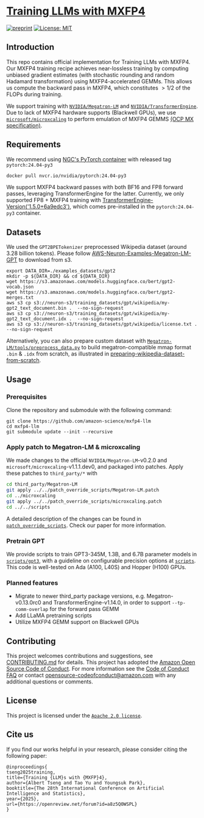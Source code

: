 # [Training LLMs with MXFP4](https://arxiv.org/abs/2502.20586)

[![preprint](https://img.shields.io/static/v1?label=arXiv&message=2405.03637&color=B31B1B&logo=arXiv)](https://arxiv.org/abs/2502.20586)
[![License: MIT](https://img.shields.io/badge/License-Apache--2.0-green.svg)](https://opensource.org/licenses/Apache-2.0)

## Introduction

This repo contains official implementation for Training LLMs with MXFP4. Our MXFP4 training recipe achieves near-lossless training by computing unbiased gradient estimates (with stochastic rounding and random Hadamard transformation) using MXFP4-accelerated GEMMs. This allows us compute the backward pass in MXFP4, which constitutes $>1/2$ of the FLOPs during training.

We support training with [`NVIDIA/Megatron-LM`](https://github.com/NVIDIA/Megatron-LM/tree/main) and [`NVIDIA/TransformerEngine`](https://github.com/NVIDIA/TransformerEngine/tree/main). Due to lack of MXFP4 hardware supports (Blackwell GPUs), we use [`microsoft/microxcaling`](https://github.com/microsoft/microxcaling) to perform emulation of MXFP4 GEMMS [(OCP MX specification)](https://www.opencompute.org/documents/ocp-microscaling-formats-mx-v1-0-spec-final-pdf).


## Requirements
We recommend using [NGC's PyTorch container](https://ngc.nvidia.com/catalog/containers/nvidia:pytorch) with released tag ``pytorch:24.04-py3``
```bash
docker pull nvcr.io/nvidia/pytorch:24.04-py3
```
We support MXFP4 backward passes with both BF16 and FP8 forward passes, leveraging TransformerEngine for the latter. Currently, we only supported FP8 + MXFP4 training with [TransformerEngine-Version('1.5.0+6a9edc3')](https://github.com/NVIDIA/TransformerEngine/tree/release_v1.5), which comes pre-installed in the ``pytorch:24.04-py3`` container.

## Datasets
We used the `GPT2BPETokenizer` preprocessed Wikipedia dataset (around 3.28 billion tokens). Please follow [AWS-Neuron-Examples-Megatron-LM-GPT](https://awsdocs-neuron.readthedocs-hosted.com/en/v2.9.1/frameworks/torch/torch-neuronx/tutorials/training/megatron_lm_gpt.html#download-preprocessed-wikipedia-dataset) to 
download from s3. 
```
export DATA_DIR=./examples_datasets/gpt2
mkdir -p ${DATA_DIR} && cd ${DATA_DIR}
wget https://s3.amazonaws.com/models.huggingface.co/bert/gpt2-vocab.json
wget https://s3.amazonaws.com/models.huggingface.co/bert/gpt2-merges.txt
aws s3 cp s3://neuron-s3/training_datasets/gpt/wikipedia/my-gpt2_text_document.bin .  --no-sign-request
aws s3 cp s3://neuron-s3/training_datasets/gpt/wikipedia/my-gpt2_text_document.idx .  --no-sign-request
aws s3 cp s3://neuron-s3/training_datasets/gpt/wikipedia/license.txt .  --no-sign-request
```
Alternatively, you can also prepare custom dataset with [`Megatron-LM/tools/preprocess_data.py`](https://github.com/NVIDIA/Megatron-LM/blob/main/tools/preprocess_data.py) to build megatron-compatible mmap format `.bin` & `.idx`  from scratch, as illustrated in [preparing-wikipedia-dataset-from-scratch](https://awsdocs-neuron.readthedocs-hosted.com/en/v2.9.1/frameworks/torch/torch-neuronx/tutorials/training/megatron_lm_gpt.html#preparing-wikipedia-dataset-from-scratch).


## Usage

### Prerequisites
Clone the repository and submodule with the following command:
```
git clone https://github.com/amazon-science/mxfp4-llm
cd mxfp4-llm
git submodule update --init --recursive
```

### Apply patch to Megatron-LM & microxcaling
We made changes to the official `NVIDIA/Megatron-LM`-v0.2.0 and `microsoft/microxcaling`-v1.1.1.dev0, and packaged into patches. Apply these patches to `third_party/*` with 
```bash
cd third_party/Megatron-LM
git apply ../../patch_override_scripts/Megatron-LM.patch
cd ../microxcaling
git apply ../../patch_override_scripts/microxcaling.patch
cd ../../scripts
```
A detailed description of the changes can be found in [`patch_override_scripts`](./patch_override_scripts/). Check our paper for more information.

### Pretrain GPT
We provide scripts to train GPT3-345M, 1.3B, and 6.7B parameter models in [`scripts/gpt3`](./scripts/gpt3/), with a guideline on configurable precision options at [`scripts`](./scripts/). This code is well-tested on Ada (A100, L40S) and Hopper (H100) GPUs. 

### Planned features
- Migrate to newer third_party package versions, e.g. Megatron-v0.13.0rc0 and TransformerEngine-v1.14.0, in order to support `--tp-comm-overlap` for the forward pass GEMM
- Add LLaMA pretraining scripts
- Utilize MXFP4 GEMM support on Blackwell GPUs

## Contributing

This project welcomes contributions and suggestions, see [CONTRIBUTING.md](./CONTRIBUTING.md) for details. This project has adopted the [Amazon Open Source Code of Conduct](https://aws.github.io/code-of-conduct). For more information see the [Code of Conduct FAQ](https://aws.github.io/code-of-conduct-faq) or contact opensource-codeofconduct@amazon.com with any additional questions or comments.

## License
This project is licensed under the [`Apache 2.0 license`](https://opensource.org/licenses/Apache-2.0). 

## Cite us

If you find our works helpful in your research, please consider citing the following paper:
```
@inproceedings{
tseng2025training,
title={Training {LLM}s with {MXFP}4},
author={Albert Tseng and Tao Yu and Youngsuk Park},
booktitle={The 28th International Conference on Artificial Intelligence and Statistics},
year={2025},
url={https://openreview.net/forum?id=a8z5Q0WSPL}
}
```